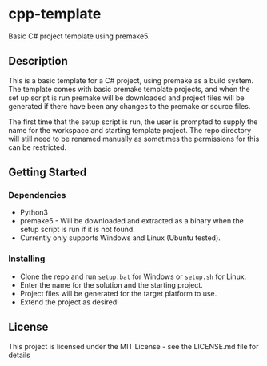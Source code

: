 # cpp-template

Basic C# project template using premake5.

## Description

This is a basic template for a C# project, using premake as a build system. The template comes with basic premake template projects, and when the 
set up script is run premake will be downloaded and project files will be generated if there have been any changes to the premake or source files.

The first time that the setup script is run, the user is prompted to supply the name for the workspace and starting template project. 
The repo directory will still need to be renamed manually as sometimes the permissions for this can be restricted.

## Getting Started

### Dependencies

* Python3
* premake5 - Will be downloaded and extracted as a binary when the setup script is run if it is not found.
* Currently only supports Windows and Linux (Ubuntu tested).

### Installing

* Clone the repo and run `setup.bat` for Windows or `setup.sh` for Linux. 
* Enter the name for the solution and the starting project.
* Project files will be generated for the target platform to use.
* Extend the project as desired!

## License

This project is licensed under the MIT License - see the LICENSE.md file for details